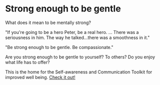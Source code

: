 # Strong enough to be gentle

What does it mean to be mentally strong?

"If you're going to be a hero Peter, be a real hero. ... There was a seriousness in him. The way he talked...there was a smoothness in it."

"Be strong enough to be gentle. Be compassionate."

Are you strong enough to be gentle to yourself? To others? Do you enjoy what life has to offer?

This is the home for the Self-awareness and Communication Toolkit for improved well being. [Check it out!](https://go.strongenoughtobegentle.com/)
